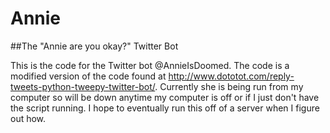 # Annie
##The "Annie are you okay?" Twitter Bot

This is the code for the Twitter bot @AnnieIsDoomed. The code is a modified version of the code found at http://www.dototot.com/reply-tweets-python-tweepy-twitter-bot/. Currently she is being run from my computer so will be down anytime my computer is off or if I just don't have the script running. I hope to eventually run this off of a server when I figure out how.
